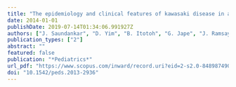 ```yaml
---
title: "The epidemiology and clinical features of kawasaki disease in australia"
date: 2014-01-01
publishDate: 2019-07-14T01:34:06.991927Z
authors: ["J. Saundankar", "D. Yim", "B. Itotoh", "G. Jape", "J. Ramsay", "D. Kothari", "A. Cheng", "D. Burgner"]
publication_types: ["2"]
abstract: ""
featured: false
publication: "*Pediatrics*"
url_pdf: "https://www.scopus.com/inward/record.uri?eid=2-s2.0-84898749046&doi=10.1542%2fpeds.2013-2936&partnerID=40&md5=9785a99fbddd12ffaf64f862d976497d http://pediatrics.aappublications.org/content/pediatrics/133/4/e1009.full.pdf"
doi: "10.1542/peds.2013-2936"
---
```


